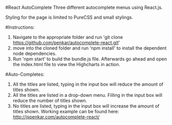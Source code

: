 #React AutoComplete
Three different autocomplete menus using React.js.

Styling for the page is limited to PureCSS and small stylings.

#Instructions:
1) Navigate to the appropriate folder and run 'git clone https://github.com/penkar/autocomplete-react.git' 
2) move into the cloned folder and run 'npm install' to install the dependent node dependencies. 
3) Run 'npm start' to build the bundle.js file. Afterwards go ahead and open the index.html file to view the Highcharts in action.

#Auto-Completes:
1) All the titles are listed, typing in the input box will reduce the amount of titles shown.
2) All the titles are listed in a drop-down menu. Filling in the input box will reduce the number of titles shown.
3) No titles are listed, typing in the input box will increase the amount of titles shown.
Working example can be found here: http://jspenkar.com/autocomplete-react/